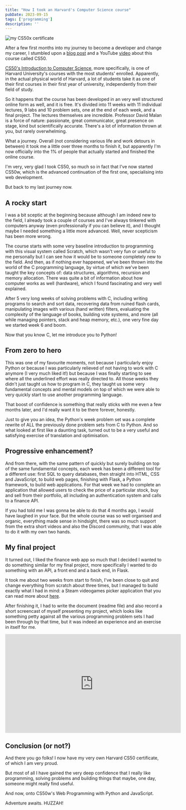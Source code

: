 ```yaml
---
title: "How I took an Harvard's Computer Science course"
pubDate: 2023-09-15
tags: ['programming']
description: ''
---
```


![my CS50x certificate](/assets/images/CS50x_certificate.png)

After a few first months into my journey to become a developer and change my career, I stumbled upon a [blog post](https://medium.com/@austintackaberry/my-review-of-harvard-cs50-221d00d95de5) and a YouTube [video](https://www.youtube.com/watch?v=vzGllw18DkA) about this course called CS50.

[CS50's Introduction to Computer Science](https://pll.harvard.edu/course/cs50-introduction-computer-science), more specifically, is one of Harvard University's courses with the most students' enrolled. Apparently, in the actual physical world of Harvard, a lot of students take it as one of their first courses in their first year of university, independently from their field of study.

So it happens that the course has been developed in an very well structured online form as well, and it is free. It's divided into 11 weeks with 11 individual lectures, 9 labs and 10 problem sets, one at the end of each week, and a final project.
The lectures themselves are incredible. Professor David Malan is a force of nature: passionate, great communicator, great presence on stage, kind but scientifically accurate. There's a lot of information thrown at you, but rarely overwhelming.

What a journey. Overall (not considering various life and work detours in between) it took me a little over three months to finish it, but apparently I'm now officially into the 1% of people that actually started and finished the online course.

I'm very, very glad I took CS50, so much so in fact that I've now started CS50w, which is the advanced continuation of the first one, specialising into web development.

But back to my last journey now.

## A rocky start

I was a bit sceptic at the beginning because although I am indeed new to the field, I already took a couple of courses and I've always tinkered with computers anyway (even professionally if you can believe it), and I thought maybe I needed something a little more advanced.
Well, never scepticism has been more wrong.

The course starts with some very baseline introduction to programming with this visual system called Scratch, which wasn't very fun or useful to me personally but I can see how it would be to someone completely new to the field.
And then, as if nothing ever happened, we've been thrown into the world of the C programming language, by virtue of which we've been taught the key concepts of: data structures, algorithms, recursion and memory allocation. There was quite a bit of information about how computer works as well (hardware), which I found fascinating and very well explained.

After 5 very long weeks of solving problems with C, including writing programs to search and sort data, recovering data from ruined flash cards, manipulating images with various (hand written) filters, evaluating the complexity of the language of books, building vote systems, and more (all while managing pointers, stack and heap memory, etc.), one very fine day we started week 6 and boom.

Now that you know C, let me introduce you to Python!

## From zero to hero

This was one of my favourite moments, not because I particularly enjoy Python or because I was particularly relieved of not having to work with C anymore (I very much liked it!) but because I was finally starting to see where all the underlined effort was really directed to.
All those weeks they didn't just taught us how to program in C, they taught us some very fundamental concepts and mental models on top of which we were able to very quickly start to use another programming language.

That boost of confidence is something that really sticks with me even a few months later, and I'd really want it to be there forever, honestly.

Just to give you an idea, the Python's week problem set was a complete rewrite of ALL the previously done problem sets from C to Python. And so what looked at first like a daunting task, turned out to be a very useful and satisfying exercise of translation and optimisation.

## Progressive enhancement?

And from there, with the same pattern of quickly but surely building on top of the same fundamental concepts, each week has been a different tool for a different use: first SQL to query databases, then straight into HTML, CSS and JavaScript, to build web pages, finishing with Flask, a Python framework, to build web applications.
For that week we had to complete an application that allowed users to check the price of a particular stock, buy and sell from their portfolio, all including an authentication system and calls to a finance API.

If you had told me I was gonna be able to do that 4 months ago, I would have laughed in your face. But the whole course was so well organised and organic, everything made sense in hindsight, there was so much support from the extra short videos and also the Discord community, that I was able to do it with my own two hands.

## My final project

It turned out, I liked the finance web app so much that I decided I wanted to do something similar for my final project, more specifically I wanted to do something with an API, a front end and a back end, in Flask.

It took me about two weeks from start to finish, I've been close to quit and change everything from scratch about three times, but I managed to build exactly what I had in mind: a Steam videogames picker application that you can read more about [here](https://github.com/mauromotion/Steam-Game-Picker).

After finishing it, I had to write the document (readme file) and also record a short screencast of myself presenting my project, which looks like something petty against all the various programming problem sets I had been through by that time, but it was indeed an experience and an exercise in itself for me.

<iframe title="CS50x Final Project - Steam Game Picker" width="560" height="315" src="https://peertube.tv/videos/embed/35799b1c-4143-4790-9603-f9d4171de4c7" frameborder="0" allowfullscreen="" sandbox="allow-same-origin allow-scripts allow-popups"></iframe>

## Conclusion (or not?)

And there you go folks! I now have my very own Harvard CS50 certificate, of which I am very proud.

But most of all I have gained the very deep confidence that I really like programming, solving problems and building things that maybe, one day, someone might really find useful.

And now, onto CS50w's Web Programming with Python and JavaScript.

Adventure awaits. HUZZAH!
